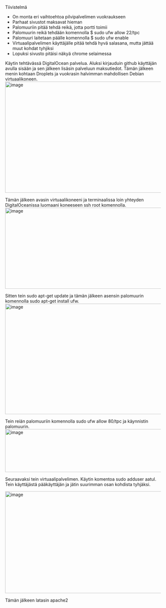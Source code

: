 Tiivistelmä 
- On monta eri vaihtoehtoa pilvipalvelimen vuokraukseen
- Parhaat sivustot maksavat hieman
- Palomuuriin pitää tehdä reikä, jotta portti toimii
-  Palomuurin reikä tehdään komennolla $ sudo ufw allow 22/tpc
-  Palomuuri laitetaan päälle komennolla $ sudo ufw enable
-  Virtuaalipalvelimen käyttäjälle pitää tehdä hyvä salasana, mutta jättää muut kohdat tyhjiksi
-  Lopuksi sivusto pitäisi näkyä chrome selaimessa


Käytin tehtävässä DigitalOcean palvelua. Aluksi kirjauduin github käyttäjän avulla sisään ja sen jälkeen lisäsin palveluun maksutiedot.
Tämän jälkeen menin kohtaan Droplets ja vuokrasin halvimman mahdollisen Debian virtuaalikoneen.
<img width="1266" height="359" alt="image" src="https://github.com/user-attachments/assets/1410649a-eda0-49e7-a949-63ca0cdd35dc" />

Tämän jälkeen avasin virtuaalikoneeni ja terminaalissa loin yhteyden DigitalOceanissa luomaani koneeseen ssh root komennolla.
<img width="812" height="262" alt="image" src="https://github.com/user-attachments/assets/61dffd29-f1b1-44a1-8598-a19aa52bd2de" />

Sitten tein sudo apt-get update ja tämän jälkeen asensin palomuurin komennolla sudo apt-get install ufw.
<img width="793" height="357" alt="image" src="https://github.com/user-attachments/assets/29492f45-2788-4b4c-a900-4329d0fc12a7" />

Tein reiän palomuuriin komennolla sudo ufw allow 80/tpc ja käynnistin palomuurin.
<img width="788" height="139" alt="image" src="https://github.com/user-attachments/assets/badf80c1-0099-4eab-bc7b-03398e346c76" />

Seuraavaksi tein virtuaalipalvelimen. Käytin komentoa sudo adduser aatul. Tein käyttäjästä pääkäyttäjän ja jätin suurimman osan kohdista tyhjäksi.

<img width="769" height="329" alt="image" src="https://github.com/user-attachments/assets/d50265d0-cb32-482c-9b64-1b56a6074d24" />


Tämän jälkeen latasin apache2 






